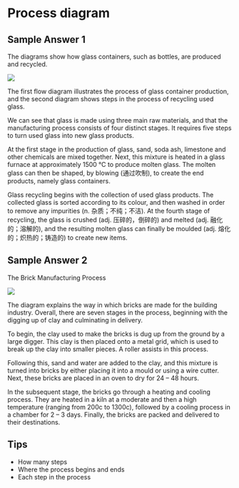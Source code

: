# Process diagram

## Sample Answer 1

The diagrams show how glass containers, such as bottles, are produced and recycled.

![](https://ielts-vuive.com/wp-content/uploads/2021/08/Image-from-4-WR1_students-book-page-13.png)

The first flow diagram illustrates the process of glass container production, and the second diagram shows steps in the process of recycling used glass.

We can see that glass is made using three main raw materials, and that the manufacturing process consists of four distinct stages. It requires five steps to turn used glass into new glass products.

At the first stage in the production of glass, sand, soda ash, limestone and other chemicals are mixed together. Next, this mixture is heated in a glass furnace at approximately 1500 °C to produce molten glass. The molten glass can then be shaped, by blowing (通过吹制), to create the end products, namely glass containers.

Glass recycling begins with the collection of used glass products. The collected glass is sorted according to its colour, and then washed in order to remove any impurities (n. 杂质；不纯；不洁). At the fourth stage of recycling, the glass is crushed (adj. 压碎的，倒碎的) and melted (adj. 融化的；溶解的), and the resulting molten glass can finally be moulded (adj. 熔化的；炽热的；铸造的) to create new items.

## Sample Answer 2

The Brick Manufacturing Process

![](https://www.ieltsbuddy.com/images/ielts-process-bricks.jpg)

The diagram explains the way in which bricks are made for the building industry. Overall, there are seven stages in the process, beginning with the digging up of clay and culminating in delivery.

To begin, the clay used to make the bricks is dug up from the ground by a large digger. This clay is then placed onto a metal grid, which is used to break up the clay into smaller pieces. A roller assists in this process.

Following this, sand and water are added to the clay, and this mixture is turned into bricks by either placing it into a mould or using a wire cutter. Next, these bricks are placed in an oven to dry for 24 – 48 hours.

In the subsequent stage, the bricks go through a heating and cooling process. They are heated in a kiln at a moderate and then a high temperature (ranging from 200c to 1300c), followed by a cooling process in a chamber for 2 – 3 days. Finally, the bricks are packed and delivered to their destinations.

## Tips

- How many steps
- Where the process begins and ends
- Each step in the process
